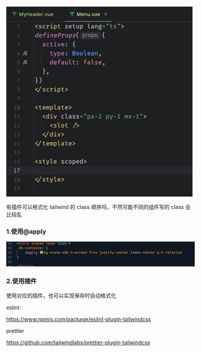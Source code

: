 ![img.png](../img/img.png)

有插件可以格式化 tailwind 的 class 顺序吗，不然可能不同的组件写的 class 会比较乱

### 1.使用@apply
![img_1.png](../img/img_1.png)

### 2.使用插件
使用对应的插件，也可以实现保存时自动格式化 

eslint:

https://www.npmjs.com/package/eslint-plugin-tailwindcss

prettier

https://github.com/tailwindlabs/prettier-plugin-tailwindcss
